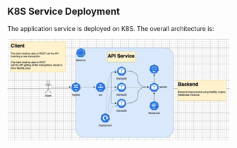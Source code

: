 ## K8S Service Deployment

The application service is deployed on K8S. 
The overall architecture is:

![K8S architecture](../doc/k8s_schema.jpg)